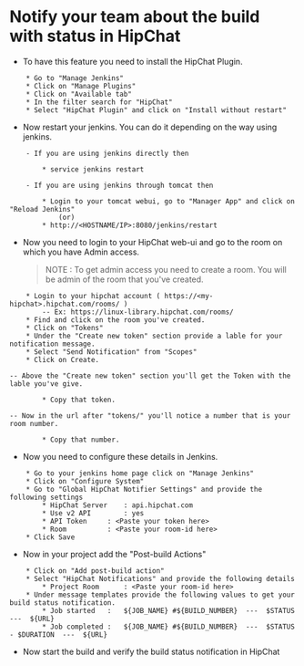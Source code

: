 # Notify your team about the build with status in HipChat

- To have this feature you need to install the HipChat Plugin.
```
	* Go to "Manage Jenkins"
	* Click on "Manage Plugins"
	* Click on "Available tab"
	* In the filter search for "HipChat"
	* Select "HipChat Plugin" and click on "Install without restart"
```
- Now restart your jenkins. You can do it depending on the way using jenkins.
```
	- If you are using jenkins directly then 

		* service jenkins restart

	- If you are using jenkins through tomcat then

		* Login to your tomcat webui, go to "Manager App" and click on "Reload Jenkins"
			(or)
		* http://<HOSTNAME/IP>:8080/jenkins/restart
```
- Now you need to login to your HipChat web-ui and go to the room on which you have Admin access.
	> NOTE : To get admin access you need to create a room. You will be admin of the room that you've created.
```
	* Login to your hipchat account ( https://<my-hipchat>.hipchat.com/rooms/ )
		-- Ex: https://linux-library.hipchat.com/rooms/
	* Find and click on the room you've created.
	* Click on "Tokens"
	* Under the "Create new token" section provide a lable for your notification message.
	* Select "Send Notification" from "Scopes"
	* Click on Create.
```
	-- Above the "Create new token" section you'll get the Token with the lable you've give.
```
		* Copy that token.
```
	-- Now in the url after "tokens/" you'll notice a number that is your room number.
```
		* Copy that number.
```
- Now you need to configure these details in Jenkins.
```
	* Go to your jenkins home page click on "Manage Jenkins"
	* Click on "Configure System"
	* Go to "Global HipChat Notifier Settings" and provide the following settings
		* HipChat Server 	: api.hipchat.com
		* Use v2 API		: yes
		* API Token		: <Paste your token here>
		* Room			: <Paste your room-id here>
	* Click Save
```
- Now in your project add the "Post-build Actions"
```
	* Click on "Add post-build action"
	* Select "HipChat Notifications" and provide the following details
		* Project Room		: <Paste your room-id here>
	* Under message templates provide the following values to get your build status notification.
		* Job started	:	${JOB_NAME} #${BUILD_NUMBER}  ---  $STATUS  ---  ${URL}
		* Job completed	:	${JOB_NAME} #${BUILD_NUMBER}  ---  $STATUS - $DURATION  ---  ${URL}
```
- Now start the build and verify the build status notification in HipChat
